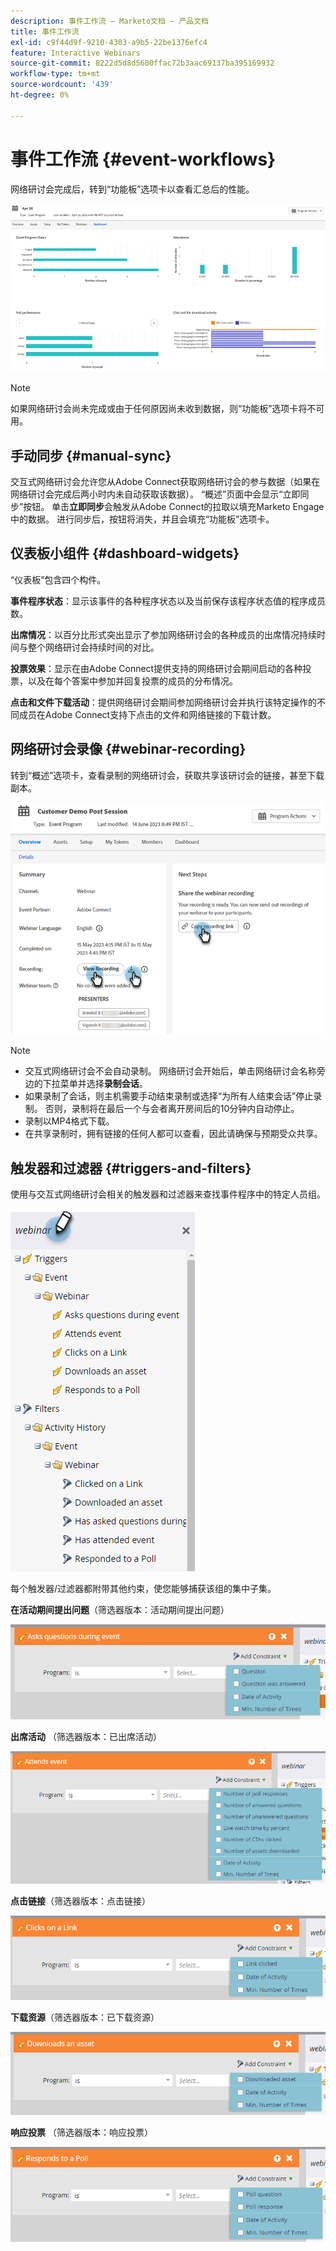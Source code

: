 ```yaml
---
description: 事件工作流 — Marketo文档 — 产品文档
title: 事件工作流
exl-id: c9f44d9f-9210-4303-a9b5-22be1376efc4
feature: Interactive Webinars
source-git-commit: 8222d5d8d5600ffac72b3aac69137ba395169932
workflow-type: tm+mt
source-wordcount: '439'
ht-degree: 0%

---
```


# 事件工作流 {#event-workflows}

网络研讨会完成后，转到“功能板”选项卡以查看汇总后的性能。

![](assets/event-workflows-1.png)

>[!NOTE]
>
>如果网络研讨会尚未完成或由于任何原因尚未收到数据，则“功能板”选项卡将不可用。

## 手动同步 {#manual-sync}

交互式网络研讨会允许您从Adobe Connect获取网络研讨会的参与数据（如果在网络研讨会完成后两小时内未自动获取该数据）。 “概述”页面中会显示“立即同步”按钮。 单击&#x200B;**立即同步**&#x200B;会触发从Adobe Connect的拉取以填充Marketo Engage中的数据。 进行同步后，按钮将消失，并且会填充“功能板”选项卡。

## 仪表板小组件 {#dashboard-widgets}

“仪表板”包含四个构件。

**事件程序状态**：显示该事件的各种程序状态以及当前保存该程序状态值的程序成员数。

**出席情况**：以百分比形式突出显示了参加网络研讨会的各种成员的出席情况持续时间与整个网络研讨会持续时间的对比。

**投票效果**：显示在由Adobe Connect提供支持的网络研讨会期间启动的各种投票，以及在每个答案中参加并回复投票的成员的分布情况。

**点击和文件下载活动**：提供网络研讨会期间参加网络研讨会并执行该特定操作的不同成员在Adobe Connect支持下点击的文件和网络链接的下载计数。

## 网络研讨会录像 {#webinar-recording}

转到“概述”选项卡，查看录制的网络研讨会，获取共享该研讨会的链接，甚至下载副本。

![](assets/event-workflows-2.png)

>[!NOTE]
>
>* 交互式网络研讨会不会自动录制。 网络研讨会开始后，单击网络研讨会名称旁边的下拉菜单并选择&#x200B;**录制会话**。
>* 如果录制了会话，则主机需要手动结束录制或选择“为所有人结束会话”停止录制。 否则，录制将在最后一个与会者离开房间后的10分钟内自动停止。
>* 录制以MP4格式下载。
>* 在共享录制时，拥有链接的任何人都可以查看，因此请确保与预期受众共享。

## 触发器和过滤器 {#triggers-and-filters}

使用与交互式网络研讨会相关的触发器和过滤器来查找事件程序中的特定人员组。

![](assets/event-workflows-3.png)

每个触发器/过滤器都附带其他约束，使您能够捕获该组的集中子集。

**在活动期间提出问题**（筛选器版本：活动期间提出问题）

![](assets/event-workflows-4.png)

**出席活动** （筛选器版本：已出席活动）

![](assets/event-workflows-5.png)

**点击链接**（筛选器版本：点击链接）

![](assets/event-workflows-6.png)

**下载资源**（筛选器版本：已下载资源）

![](assets/event-workflows-7.png)

**响应投票** （筛选器版本：响应投票）

![](assets/event-workflows-8.png)
